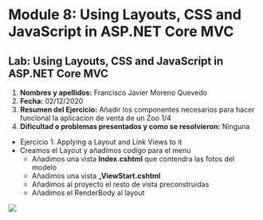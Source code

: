 # Module 8: Using Layouts, CSS and JavaScript in ASP.NET Core MVC

## Lab: Using Layouts, CSS and JavaScript in ASP.NET Core MVC

1. **Nombres y apellidos:** Francisco Javier Moreno Quevedo
2. **Fecha:** 02/12/2020
3. **Resumen del Ejercicio:** Añadir los componentes necesarios para hacer funcional la aplicacion de venta de un Zoo 1/4
4. **Dificultad o problemas presentados y como se resolvieron:** Ninguna



- Ejercicio 1: Applying a Layout and Link Views to it
- Creamos el Layout y añadimos codigo para el menu
  - Añadimos una vista **Index.cshtml** que contendra las fotos del modelo
  - Añadimos una vista **_ViewStart.cshtml** 
  - Añadimos al proyecto el resto de vista preconstruidas
  - Añadimos el RenderBody al layout



![](D:\20486C\Labs\20846C-Mod8-Lab-Exercise1\img\Captura1.jpg)